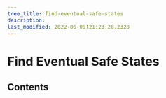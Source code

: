 ```yaml
---
tree_title: find-eventual-safe-states
description: 
last_modified: 2022-06-09T21:23:28.2328
---
```


# Find Eventual Safe States

## Contents
